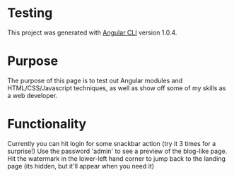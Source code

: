 # Testing
This project was generated with [Angular CLI](https://github.com/angular/angular-cli) version 1.0.4.

# Purpose
The purpose of this page is to test out Angular modules and HTML/CSS/Javascript techniques, as well as show off some of my skills as a web developer.

# Functionality
Currently you can hit login for some snackbar action (try it 3 times for a surprise!)
Use the password 'admin' to see a preview of the blog-like page.
Hit the watermark in the lower-left hand corner to jump back to the landing page (its hidden, but it'll appear when you need it)
